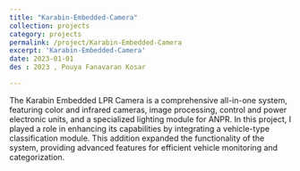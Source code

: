 ```yaml
---
title: "Karabin-Embedded-Camera"
collection: projects
category: projects
permalink: /project/Karabin-Embedded-Camera
excerpt: 'Karabin-Embedded-Camera'
date: 2023-01-01
des : 2023 , Pouya Fanavaran Kosar

---
```


The Karabin Embedded LPR Camera is a comprehensive all-in-one system, featuring color and infrared cameras, image processing, control and power electronic units, and a specialized lighting module for ANPR. In this project, I played a role in enhancing its capabilities by integrating a vehicle-type classification module. This addition expanded the functionality of the system, providing advanced features for efficient vehicle monitoring and categorization.